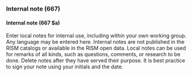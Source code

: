 ### Internal note (667)

#### Internal note (667 $a)

Enter local notes for internal use, including within your own working group. Any language may be entered here. Internal notes are not published in the RISM catalogs or available in the RISM open data. Local notes can be used for remarks of all kinds, such as questions, comments, or research to be done. Delete notes after they have served their purpose. It is best practice to sign your note using your initials and the date.
